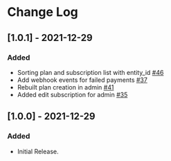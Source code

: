 
# Change Log

## [1.0.1] - 2021-12-29

### Added

- Sorting plan and subscription list with entity_id [#46](https://github.com/razorpay/subscriptions-magento-plugin/pull/46)
- Add webhook events for failed payments [#37](https://github.com/razorpay/subscriptions-magento-plugin/pull/37)
- Rebuilt plan creation in admin [#41](https://github.com/razorpay/subscriptions-magento-plugin/pull/41)
- Added edit subscription for admin [#35](https://github.com/razorpay/subscriptions-magento-plugin/pull/35)

## [1.0.0] - 2021-12-29

### Added

- Initial Release.